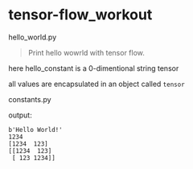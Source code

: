 # tensor-flow_workout

hello_world.py

> Print hello wowrld with tensor flow.

here hello_constant is a 0-dimentional string tensor

all values are encapsulated in an object called `tensor`


constants.py

output:

```
b'Hello World!'
1234
[1234  123]
[[1234  123]
 [ 123 1234]]
 ```